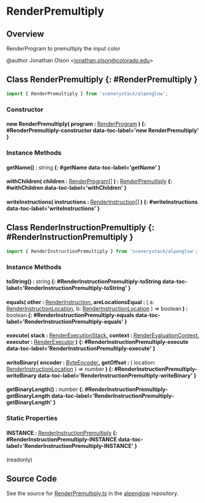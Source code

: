 # RenderPremultiply

## Overview

RenderProgram to premultiply the input color

@author Jonathan Olson &lt;jonathan.olson@colorado.edu&gt;

## Class RenderPremultiply {: #RenderPremultiply }


```js
import { RenderPremultiply } from 'scenerystack/alpenglow';
```
### Constructor

#### new RenderPremultiply( program : <span style="font-weight: 400;">[RenderProgram](../alpenglow/RenderProgram.md)</span> ) {: #RenderPremultiply-constructor data-toc-label='new RenderPremultiply' }

### Instance Methods

#### getName() : <span style="font-weight: 400;"><span style="color: hsla(calc(var(--md-hue) + 180deg),80%,40%,1);">string</span></span> {: #getName data-toc-label='getName' }

#### withChildren( children : <span style="font-weight: 400;">[RenderProgram](../alpenglow/RenderProgram.md)[]</span> ) : <span style="font-weight: 400;">[RenderPremultiply](../alpenglow/RenderPremultiply.md)</span> {: #withChildren data-toc-label='withChildren' }

#### writeInstructions( instructions : <span style="font-weight: 400;">[RenderInstruction](../alpenglow/RenderInstruction.md)[]</span> ) {: #writeInstructions data-toc-label='writeInstructions' }



## Class RenderInstructionPremultiply {: #RenderInstructionPremultiply }


```js
import { RenderInstructionPremultiply } from 'scenerystack/alpenglow';
```
### Instance Methods

#### toString() : <span style="font-weight: 400;"><span style="color: hsla(calc(var(--md-hue) + 180deg),80%,40%,1);">string</span></span> {: #RenderInstructionPremultiply-toString data-toc-label='RenderInstructionPremultiply-toString' }

#### equals( other : <span style="font-weight: 400;">[RenderInstruction](../alpenglow/RenderInstruction.md)</span>, areLocationsEqual : <span style="font-weight: 400;">( a: [RenderInstructionLocation](../alpenglow/RenderInstruction.md#RenderInstructionLocation), b: [RenderInstructionLocation](../alpenglow/RenderInstruction.md#RenderInstructionLocation) ) =&gt; <span style="color: hsla(calc(var(--md-hue) + 180deg),80%,40%,1);">boolean</span></span> ) : <span style="font-weight: 400;"><span style="color: hsla(calc(var(--md-hue) + 180deg),80%,40%,1);">boolean</span></span> {: #RenderInstructionPremultiply-equals data-toc-label='RenderInstructionPremultiply-equals' }

#### execute( stack : <span style="font-weight: 400;">[RenderExecutionStack](../alpenglow/RenderExecutionStack.md)</span>, context : <span style="font-weight: 400;">[RenderEvaluationContext](../alpenglow/RenderEvaluationContext.md)</span>, executor : <span style="font-weight: 400;">[RenderExecutor](../alpenglow/RenderExecutor.md)</span> ) {: #RenderInstructionPremultiply-execute data-toc-label='RenderInstructionPremultiply-execute' }

#### writeBinary( encoder : <span style="font-weight: 400;">[ByteEncoder](../alpenglow/ByteEncoder.md)</span>, getOffset : <span style="font-weight: 400;">( location: [RenderInstructionLocation](../alpenglow/RenderInstruction.md#RenderInstructionLocation) ) =&gt; <span style="color: hsla(calc(var(--md-hue) + 180deg),80%,40%,1);">number</span></span> ) {: #RenderInstructionPremultiply-writeBinary data-toc-label='RenderInstructionPremultiply-writeBinary' }

#### getBinaryLength() : <span style="font-weight: 400;"><span style="color: hsla(calc(var(--md-hue) + 180deg),80%,40%,1);">number</span></span> {: #RenderInstructionPremultiply-getBinaryLength data-toc-label='RenderInstructionPremultiply-getBinaryLength' }

### Static Properties

#### INSTANCE : <span style="font-weight: 400;">[RenderInstructionPremultiply](../alpenglow/RenderPremultiply.md#RenderInstructionPremultiply)</span> {: #RenderInstructionPremultiply-INSTANCE data-toc-label='RenderInstructionPremultiply-INSTANCE' }

(readonly)



## Source Code

See the source for [RenderPremultiply.ts](https://github.com/phetsims/alpenglow/blob/main/js/render-program/RenderPremultiply.ts) in the [alpenglow](https://github.com/phetsims/alpenglow) repository.
